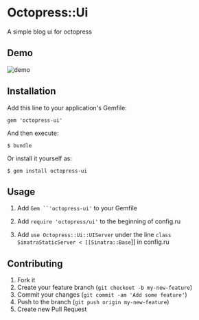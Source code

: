 # Octopress::Ui

A simple blog ui for octopress

## Demo

  ![demo](http://blog.zlxstar.me/images/octopress-ui-demo.png)

## Installation

Add this line to your application's Gemfile:

    gem 'octopress-ui'

And then execute:

    $ bundle

Or install it yourself as:

    $ gem install octopress-ui

## Usage

1. Add `Gem ``'octopress-ui'` to your Gemfile

2. Add `require 'octopress/ui'` to the beginning of config.ru

3. Add  `use Octopress::Ui::UIServer` under the line `class SinatraStaticServer <
[[Sinatra::Base`]] in config.ru


## Contributing

1. Fork it
2. Create your feature branch (`git checkout -b my-new-feature`)
3. Commit your changes (`git commit -am 'Add some feature'`)
4. Push to the branch (`git push origin my-new-feature`)
5. Create new Pull Request
